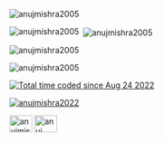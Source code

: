 

<p><img align="center" src="https://github-readme-streak-stats.herokuapp.com/?user=anujmishra2005&" alt="anujmishra2005" /></p>
<p><img align="left" src="https://github-readme-stats.vercel.app/api/top-langs?username=anujmishra2005&show_icons=true&locale=en&layout=compact" alt="anujmishra2005" /></p>
<p>&nbsp;<img align="center" src="https://github-readme-stats.vercel.app/api?username=anujmishra2005&show_icons=true&locale=en" alt="anujmishra2005" /></p>
<p><img align="center" src="https://github-profile-trophy.vercel.app/?username=anujmishra2005&theme=matrix" alt="anujmishra2005" /></p>

<p align="left"> <img src="https://komarev.com/ghpvc/?username=anujmishra2005&label=Profile%20views&color=0e75b6&style=flat" alt="anujmishra2005" /> </p>

<p>
  <a href="https://wakatime.com/@a4ceabdf-2dc5-47ba-b7f7-063983cd9f4c"><img src="https://wakatime.com/badge/user/a4ceabdf-2dc5-47ba-b7f7-063983cd9f4c.svg" alt="Total time coded since Aug 24 2022" /></a>
</p>

<p align="left"> <a href="https://twitter.com/anujmishra2022" target="blank"><img src="https://img.shields.io/twitter/follow/anujmishra2022?logo=twitter&style=for-the-badge" alt="anujmishra2022" /></a> </p>



<p align="left">
<a href="https://twitter.com/anujmishra2022" target="blank"><img align="center" src="https://raw.githubusercontent.com/rahulrai/github-profile-readme-generator/master/src/images/icons/Social/twitter.svg" alt="anujmishra2022" height="30" width="40" /></a>
<a href="https://linkedin.com/in/anuj mishra" target="blank"><img align="center" src="https://raw.githubusercontent.com/rahulrai/github-profile-readme-generator/master/src/images/icons/Social/linked-in-alt.svg" alt="anuj mishra" height="30" width="40" /></a>
</p>




